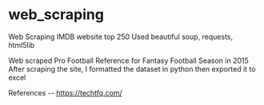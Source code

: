 # web_scraping
Web Scraping IMDB website top 250<break/>
Used beautiful soup, requests, html5lib<break/>


Web scraped Pro Football Reference for Fantasy Football Season in 2015<break/>
After scraping the site, I formatted the dataset in python then exported it to excel









References -- https://techtfq.com/
